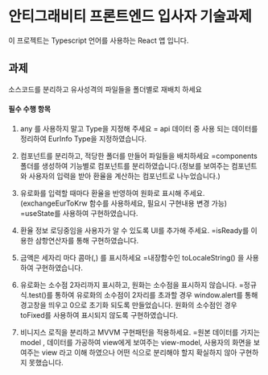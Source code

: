 # 안티그래비티 프론트엔드 입사자 기술과제

이 프로젝트는 Typescript 언어를 사용하는 React 앱 입니다.

## 과제

소스코드를 분리하고 유사성격의 파일들을 폴더별로 재배치 하세요

#### 필수 수행 항목

1. any 를 사용하지 말고 Type을 지정해 주세요
   = api 데이터 중 사용 되는 데이터를 정리하여 EurInfo Type을 지정하였습니다.


2. 컴포넌트를 분리하고, 적당한 폴더를 만들어 파일들을 배치하세요
   =components 폴더를 생성하여 기능별로 컴포넌트를 분리하였습니다.(정보를 보여주는 컴포넌트와 사용자의 입력을 받아 환율을 계산하는 컴포넌트로 나누었습니다.)


3. 유로화를 입력할 때마다 환율을 반영하여 원화로 표시해 주세요.
   (exchangeEurToKrw  함수를 사용하세요, 필요시 구현내용 변경 가능)
   =useState를 사용하여 구현하였습니다.


4. 환율 정보 로딩중임을 사용자가 알 수 있도록 UI를 추가해 주세요.
   =isReady를 이용한 삼항연산자를 통해 구현하였습니다.


5. 금액은 세자리 마다 콤마(,) 를 표시하세요
   =내장함수인 toLocaleString() 을 사용하여 구현하였습니다.


6. 유로화는 소수점 2자리까지 표시하고, 원화는 소수점을 표시하지 않습니다.
   =정규식.test()를 통하여 유로화의 소수점이 2자리를 초과할 경우 window.alert를 통해 경고창을 띄우고 0으로 초기화 되도록 만들었습니다. 원화의 소수점인 경우 toFixed를 사용하여 표시되지 않도록 구현하였습니다.


7. 비니지스 로직을 분리하고 MVVM 구현패턴을 적용하세요.
   =원본 데이터를 가지는 model , 데이터를 가공하여 view에게 보여주는 view-model,
   사용자의 화면을 보여주는 view 라고 이해 하였으나 어떤 식으로 분리해야 할지 확실하지 않아 구현하지 못했습니다.

